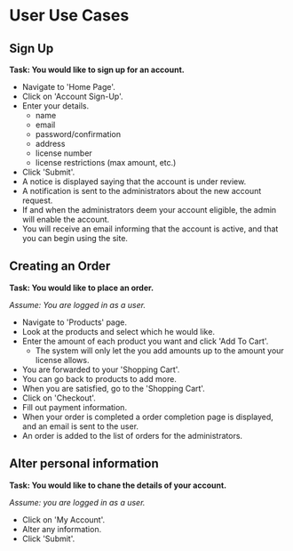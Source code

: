 # User Use Cases

## Sign Up

**Task: You would like to sign up for an account.**

* Navigate to 'Home Page'.
* Click on 'Account Sign-Up'.
* Enter your details.
    * name
    * email
    * password/confirmation
    * address
    * license number
    * license restrictions (max amount, etc.)
* Click 'Submit'.
* A notice is displayed saying that the account is under review.
* A notification is sent to the administrators about the new account request.
* If and when the administrators deem your account eligible, the admin will enable the
account.
* You will receive an email informing that the account is active, and that you
can begin using the site.

## Creating an Order

**Task: You would like to place an order.**

*Assume: You are logged in as a user.*

* Navigate to 'Products' page.
* Look at the products and select which he would like.
* Enter the amount of each product you want and click 'Add To Cart'.
    * The system will only let the you add amounts up to the amount your license
      allows.
* You are forwarded to your 'Shopping Cart'.
* You can go back to products to add more.
* When you are satisfied, go to the 'Shopping Cart'.
* Click on 'Checkout'.
* Fill out payment information.
* When your order is completed a order completion page is displayed, and an email is
  sent to the user.
* An order is added to the list of orders for the administrators.

## Alter personal information

**Task: You would like to chane the details of your account.**

*Assume: you are logged in as a user.*

* Click on 'My Account'.
* Alter any information.
* Click 'Submit'.
